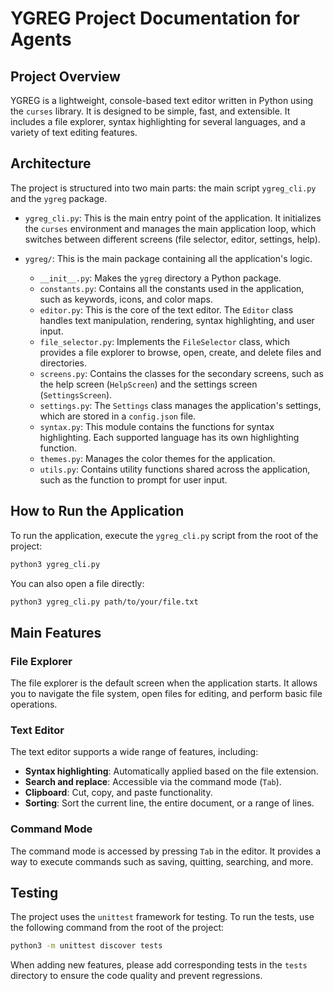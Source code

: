 # YGREG Project Documentation for Agents

## Project Overview

YGREG is a lightweight, console-based text editor written in Python using the `curses` library. It is designed to be simple, fast, and extensible. It includes a file explorer, syntax highlighting for several languages, and a variety of text editing features.

## Architecture

The project is structured into two main parts: the main script `ygreg_cli.py` and the `ygreg` package.

*   `ygreg_cli.py`: This is the main entry point of the application. It initializes the `curses` environment and manages the main application loop, which switches between different screens (file selector, editor, settings, help).

*   `ygreg/`: This is the main package containing all the application's logic.

    *   `__init__.py`: Makes the `ygreg` directory a Python package.
    *   `constants.py`: Contains all the constants used in the application, such as keywords, icons, and color maps.
    *   `editor.py`: This is the core of the text editor. The `Editor` class handles text manipulation, rendering, syntax highlighting, and user input.
    *   `file_selector.py`: Implements the `FileSelector` class, which provides a file explorer to browse, open, create, and delete files and directories.
    *   `screens.py`: Contains the classes for the secondary screens, such as the help screen (`HelpScreen`) and the settings screen (`SettingsScreen`).
    *   `settings.py`: The `Settings` class manages the application's settings, which are stored in a `config.json` file.
    *   `syntax.py`: This module contains the functions for syntax highlighting. Each supported language has its own highlighting function.
    *   `themes.py`: Manages the color themes for the application.
    *   `utils.py`: Contains utility functions shared across the application, such as the function to prompt for user input.

## How to Run the Application

To run the application, execute the `ygreg_cli.py` script from the root of the project:

```bash
python3 ygreg_cli.py
```

You can also open a file directly:

```bash
python3 ygreg_cli.py path/to/your/file.txt
```

## Main Features

### File Explorer

The file explorer is the default screen when the application starts. It allows you to navigate the file system, open files for editing, and perform basic file operations.

### Text Editor

The text editor supports a wide range of features, including:

*   **Syntax highlighting**: Automatically applied based on the file extension.
*   **Search and replace**: Accessible via the command mode (`Tab`).
*   **Clipboard**: Cut, copy, and paste functionality.
*   **Sorting**: Sort the current line, the entire document, or a range of lines.

### Command Mode

The command mode is accessed by pressing `Tab` in the editor. It provides a way to execute commands such as saving, quitting, searching, and more.

## Testing

The project uses the `unittest` framework for testing. To run the tests, use the following command from the root of the project:

```bash
python3 -m unittest discover tests
```

When adding new features, please add corresponding tests in the `tests` directory to ensure the code quality and prevent regressions.
